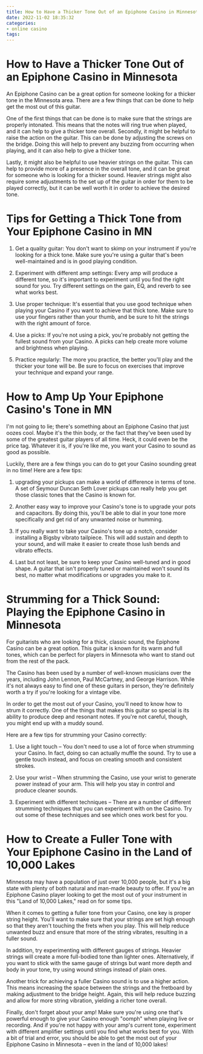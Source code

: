 ```yaml
---
title: How to Have a Thicker Tone Out of an Epiphone Casino in Minnesota 
date: 2022-11-02 18:35:32
categories:
- online casino
tags:
---
```



#  How to Have a Thicker Tone Out of an Epiphone Casino in Minnesota 

An Epiphone Casino can be a great option for someone looking for a thicker tone in the Minnesota area. There are a few things that can be done to help get the most out of this guitar.

One of the first things that can be done is to make sure that the strings are properly intonated. This means that the notes will ring true when played, and it can help to give a thicker tone overall. Secondly, it might be helpful to raise the action on the guitar. This can be done by adjusting the screws on the bridge. Doing this will help to prevent any buzzing from occurring when playing, and it can also help to give a thicker tone.

Lastly, it might also be helpful to use heavier strings on the guitar. This can help to provide more of a presence in the overall tone, and it can be great for someone who is looking for a thicker sound. Heavier strings might also require some adjustments to the set up of the guitar in order for them to be played correctly, but it can be well worth it in order to achieve the desired tone.

#  Tips for Getting a Thick Tone from Your Epiphone Casino in MN 

1. Get a quality guitar: You don't want to skimp on your instrument if you're looking for a thick tone. Make sure you're using a guitar that's been well-maintained and is in good playing condition.

2. Experiment with different amp settings: Every amp will produce a different tone, so it's important to experiment until you find the right sound for you. Try different settings on the gain, EQ, and reverb to see what works best.

3. Use proper technique: It's essential that you use good technique when playing your Casino if you want to achieve that thick tone. Make sure to use your fingers rather than your thumb, and be sure to hit the strings with the right amount of force.

4. Use a picks: If you're not using a pick, you're probably not getting the fullest sound from your Casino. A picks can help create more volume and brightness when playing.

5. Practice regularly: The more you practice, the better you'll play and the thicker your tone will be. Be sure to focus on exercises that improve your technique and expand your range.

#  How to Amp Up Your Epiphone Casino's Tone in MN 

I'm not going to lie; there's something about an Epiphone Casino that just oozes cool. Maybe it's the thin body, or the fact that they've been used by some of the greatest guitar players of all time. Heck, it could even be the price tag. Whatever it is, if you're like me, you want your Casino to sound as good as possible.

Luckily, there are a few things you can do to get your Casino sounding great in no time! Here are a few tips:

1) upgrading your pickups can make a world of difference in terms of tone. A set of Seymour Duncan Seth Lover pickups can really help you get those classic tones that the Casino is known for.

2) Another easy way to improve your Casino's tone is to upgrade your pots and capacitors. By doing this, you'll be able to dial in your tone more specifically and get rid of any unwanted noise or humming.

3) If you really want to take your Casino's tone up a notch, consider installing a Bigsby vibrato tailpiece. This will add sustain and depth to your sound, and will make it easier to create those lush bends and vibrato effects.

4) Last but not least, be sure to keep your Casino well-tuned and in good shape. A guitar that isn't properly tuned or maintained won't sound its best, no matter what modifications or upgrades you make to it.

#  Strumming for a Thick Sound: Playing the Epiphone Casino in Minnesota 

For guitarists who are looking for a thick, classic sound, the Epiphone Casino can be a great option. This guitar is known for its warm and full tones, which can be perfect for players in Minnesota who want to stand out from the rest of the pack.

The Casino has been used by a number of well-known musicians over the years, including John Lennon, Paul McCartney, and George Harrison. While it's not always easy to find one of these guitars in person, they're definitely worth a try if you're looking for a vintage vibe.

In order to get the most out of your Casino, you'll need to know how to strum it correctly. One of the things that makes this guitar so special is its ability to produce deep and resonant notes. If you're not careful, though, you might end up with a muddy sound.

Here are a few tips for strumming your Casino correctly: 

1) Use a light touch – You don't need to use a lot of force when strumming your Casino. In fact, doing so can actually muffle the sound. Try to use a gentle touch instead, and focus on creating smooth and consistent strokes. 

2) Use your wrist – When strumming the Casino, use your wrist to generate power instead of your arm. This will help you stay in control and produce cleaner sounds. 

3) Experiment with different techniques – There are a number of different strumming techniques that you can experiment with on the Casino. Try out some of these techniques and see which ones work best for you.

#  How to Create a Fuller Tone with Your Epiphone Casino in the Land of 10,000 Lakes

Minnesota may have a population of just over 10,000 people, but it's a big state with plenty of both natural and man-made beauty to offer. If you're an Epiphone Casino player looking to get the most out of your instrument in this "Land of 10,000 Lakes," read on for some tips.

When it comes to getting a fuller tone from your Casino, one key is proper string height. You'll want to make sure that your strings are set high enough so that they aren't touching the frets when you play. This will help reduce unwanted buzz and ensure that more of the string vibrates, resulting in a fuller sound.

In addition, try experimenting with different gauges of strings. Heavier strings will create a more full-bodied tone than lighter ones. Alternatively, if you want to stick with the same gauge of strings but want more depth and body in your tone, try using wound strings instead of plain ones.

Another trick for achieving a fuller Casino sound is to use a higher action. This means increasing the space between the strings and the fretboard by making adjustment to the bridge height. Again, this will help reduce buzzing and allow for more string vibration, yielding a richer tone overall.

Finally, don't forget about your amp! Make sure you're using one that's powerful enough to give your Casino enough "oomph" when playing live or recording. And if you're not happy with your amp's current tone, experiment with different amplifier settings until you find what works best for you. With a bit of trial and error, you should be able to get the most out of your Epiphone Casino in Minnesota – even in the land of 10,000 lakes!